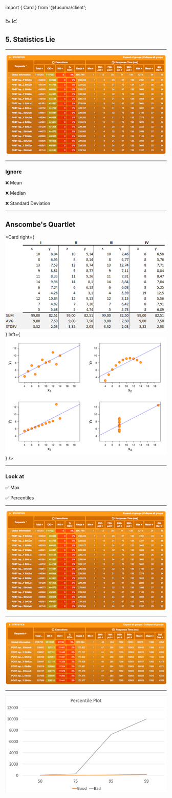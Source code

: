 import { Card } from '@fusuma/client';

<!-- sectionTitle: 5. Stats Lie -->
<!-- note
- We talk about data but we have not really talked about statistics. So how can we interpret our data in a way that accurately represents the performance? 
-->
### 📉 📈
## 5. Statistics Lie

---
<!-- note
- Lets take a look at one of our results again. What stats can we look at? Are there any red flags?

- You could probably look at mean or average, median or the standard deviation.
-->
<img src="../static/images/us-east-result.png" alt="Performance Test Result" />

---
<!-- note
- But I personally just ignore them all together.

- Why? because they only tell me the good stuff and not the bad stuff. 

- Your mean and median would only shift if a significant amount of requests performed badly. In other words the sample size matters a lot
 
- if you have millions and millions of requests in your test, you will only see issues if a significant amount of them behaved badly. 
-->
### Ignore

❌ Mean

❌ Median

❌ Standard Deviation

---
<!--note
- There is a really famous data set developed by Francis Anscombe, when plotted the 4 data set have a complete different distribution but have the exact same mean and standard deviation. 

Dataset I appears to have clean and well-fitting linear models.
Dataset II is not distributed normally.
In Dataset III the distribution is linear, but the calculated regression is thrown off by an outlier.
Dataset IV shows that one outlier is enough to produce a high correlation coefficient.
-->
## Anscombe's Quartlet 

<Card
  right={<img src="../static/images/anscombe-quartlet-1.png" alt="Anscombe Quartlet - Graph" />}
  left={<img src="../static/images/anscombe-quartlet-2.png" alt="Anscombe Quartlet - Data" />}
/>

---
<!-- note
- So what should you look at then? Personally I think the percentiles and max value are very important.

- The max tells me if the system struggles to keep up with the request and even if its just a handful of poorly performing requests. 

- Those are the request I care about when I am performance tuning the system. I don't want to see stats that makes me feel good but I want stats that shows me whats bad.

- In terms of percentiles some developers or testers think that the 90th percentile is the holy grail of performance testing, while that is some what correct it still doesn't tell me anything about the other 10% 

- why should you ignore the 10% of bad stuff and report on the good stuff? arent you just lying to yourself to feel better? A better approach here is to look at all of the percentiles. Lets take a look at what I mean.
-->
### Look at

✅ Max

✅ Percentiles 

---
<!-- note
- so here I have a relatively good result of the crypto exchange API. 

- The average is only 24 ms, 

- But I immediately notice the max response time is taking up to 7 seconds. Indicating to me there is a bottleneck or some sort of latency spike. 
-->
<img src="../static/images/us-east-result.png" alt="Good Performance Test Result" />

---
<!-- note
- now lets take a look at a bad result

- its quite obvious this run performed much worse than the previous

- I actually terminated the test before it has finished, because all the stats are through the roof

- but believe it or not we can actually gather a lot of info from this bad run
-->
<img src="../static/images/us-east-result-bad.png" alt="Bad Performance Test Result" />

---
<!-- note
- if we plotted the all the percentiles available from both of the runs on a graph, you can notice the good run is relatively linear.
 
- Whereas the bad run starts off linear, but then a huge spike occurs just after the 75th percentile. This usually means 2 things either you have something seriously wrong with your API or you have some sort of coordinated omission problem with the load runner. In my case it was the former.

- The percentile plot is a good way to see if the system performance is somewhat linear and you can use it to identify roughly when the system starts to struggle to cope with the load.
-->
<img src="../static/images/percentile-plot.png" alt="Percentile Plot" />
